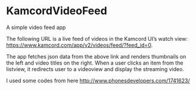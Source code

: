 KamcordVideoFeed
================

A simple video feed app

The following URL is a live feed of videos in the Kamcord UI’s watch view: 
https://www.kamcord.com/app/v2/videos/feed/?feed_id=0. 

The app fetches json data from the above link and renders thumbnails on the left and video titles on the right.
When a user clicks an item from the listview, it redirects user to a videoview and display the streaming video.

I used some codes from here http://www.phonesdevelopers.com/1741623/
